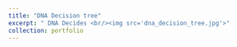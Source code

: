 ```yaml
---
title: "DNA Decision tree"
excerpt: " DNA Decides <br/><img src='dna_decision_tree.jpg'>"
collection: portfolio
---
```


